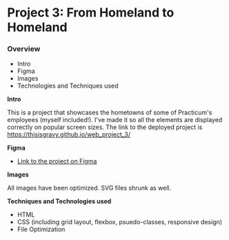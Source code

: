 # Project 3: From Homeland to Homeland
### Overview
* Intro
* Figma
* Images
* Technologies and Techniques used

**Intro**

This is a project that showcases the hometowns of some of Practicum's employees (myself included!). I've made it so all the elements are displayed correctly on popular screen sizes. The link to the deployed project is https://thisisgravy.github.io/web_project_3/

**Figma**

* [Link to the project on Figma](https://www.figma.com/file/1zCYcflj6BJx5VqOvXU9nb/Sprint-3-From-Homeland-to-Homeland-desktop-mobile?node-id=0%3A1)

**Images**

All images have been optimized. SVG files shrunk as well.

**Techniques and Technologies used**

* HTML
* CSS (including grid layout, flexbox, psuedo-classes, responsive design)
* File Optimization


